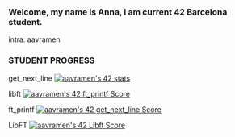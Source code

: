### Welcome, my name is Anna, I am current 42 Barcelona student. 
intra: aavramen

<!--
**trrrrex/trrrrex** is a ✨ _special_ ✨ repository because its `README.md` (this file) appears on your GitHub profile.

Here are some ideas to get you started:

- 🔭 I’m currently working on ...
- 🌱 I’m currently learning ...
- 👯 I’m looking to collaborate on ...
- 🤔 I’m looking for help with ...
- 💬 Ask me about ...
- 📫 How to reach me: ...
- 😄 Pronouns: ...
- ⚡ Fun fact: ...
-->

### STUDENT PROGRESS
get_next_line <a href="https://github.com/Coday-meric/badge42"><img src="https://badge42.coday.fr/api/v2/clufmqxjj3401601p4odvg7wju/stats?cursusId=21&coalitionId=206" alt="aavramen's 42 stats" /></a>

libft <a href="https://github.com/Coday-meric/badge42"><img src="https://badge42.coday.fr/api/v2/clufmqxjj3401601p4odvg7wju/project/3522091" alt="aavramen's 42 ft_printf Score" /></a>

ft_printf <a href="https://github.com/Coday-meric/badge42"><img src="https://badge42.coday.fr/api/v2/clufmqxjj3401601p4odvg7wju/project/3503919" alt="aavramen's 42 get_next_line Score" /></a>

LibFT <a href="https://github.com/Coday-meric/badge42"><img src="https://badge42.coday.fr/api/v2/clufmqxjj3401601p4odvg7wju/project/3469072" alt="aavramen's 42 Libft Score" /></a>
